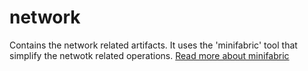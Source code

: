 # network
Contains the network related artifacts. It uses the 'minifabric' tool that simplify the netwotk related operations.
[Read more about minifabric](https://github.com/hyperledger-labs/minifabric)